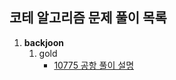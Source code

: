 ## 코테 알고리즘 문제 풀이 목록


1. **backjoon**
	1. gold
		* [10775 공항 풀이 설명](https://yedean-it.tistory.com/entry/Python-10775-%EA%B3%B5%ED%95%AD)

